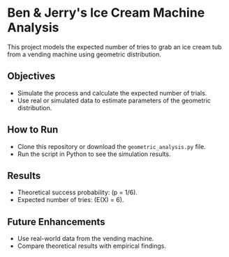 # Ben & Jerry's Ice Cream Machine Analysis

This project models the expected number of tries to grab an ice cream tub from a vending machine using geometric distribution.

## Objectives
- Simulate the process and calculate the expected number of trials.
- Use real or simulated data to estimate parameters of the geometric distribution.

## How to Run
- Clone this repository or download the `geometric_analysis.py` file.
- Run the script in Python to see the simulation results.

## Results
- Theoretical success probability: \(p = 1/6\).
- Expected number of tries: \(E(X) = 6\).

## Future Enhancements
- Use real-world data from the vending machine.
- Compare theoretical results with empirical findings.
